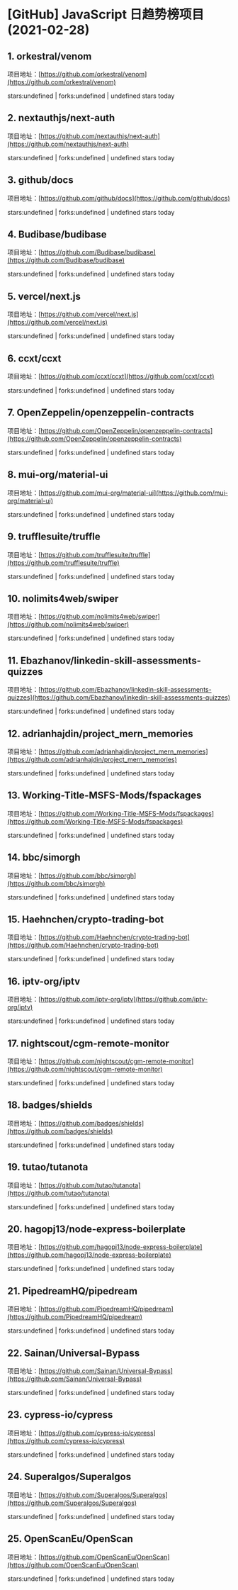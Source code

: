 # [GitHub] JavaScript 日趋势榜项目(2021-02-28)

## 1. orkestral/venom 

项目地址：[https://github.com/orkestral/venom](https://github.com/orkestral/venom)

stars:undefined | forks:undefined | undefined stars today 



## 2. nextauthjs/next-auth 

项目地址：[https://github.com/nextauthjs/next-auth](https://github.com/nextauthjs/next-auth)

stars:undefined | forks:undefined | undefined stars today 



## 3. github/docs 

项目地址：[https://github.com/github/docs](https://github.com/github/docs)

stars:undefined | forks:undefined | undefined stars today 



## 4. Budibase/budibase 

项目地址：[https://github.com/Budibase/budibase](https://github.com/Budibase/budibase)

stars:undefined | forks:undefined | undefined stars today 



## 5. vercel/next.js 

项目地址：[https://github.com/vercel/next.js](https://github.com/vercel/next.js)

stars:undefined | forks:undefined | undefined stars today 



## 6. ccxt/ccxt 

项目地址：[https://github.com/ccxt/ccxt](https://github.com/ccxt/ccxt)

stars:undefined | forks:undefined | undefined stars today 



## 7. OpenZeppelin/openzeppelin-contracts 

项目地址：[https://github.com/OpenZeppelin/openzeppelin-contracts](https://github.com/OpenZeppelin/openzeppelin-contracts)

stars:undefined | forks:undefined | undefined stars today 



## 8. mui-org/material-ui 

项目地址：[https://github.com/mui-org/material-ui](https://github.com/mui-org/material-ui)

stars:undefined | forks:undefined | undefined stars today 



## 9. trufflesuite/truffle 

项目地址：[https://github.com/trufflesuite/truffle](https://github.com/trufflesuite/truffle)

stars:undefined | forks:undefined | undefined stars today 



## 10. nolimits4web/swiper 

项目地址：[https://github.com/nolimits4web/swiper](https://github.com/nolimits4web/swiper)

stars:undefined | forks:undefined | undefined stars today 



## 11. Ebazhanov/linkedin-skill-assessments-quizzes 

项目地址：[https://github.com/Ebazhanov/linkedin-skill-assessments-quizzes](https://github.com/Ebazhanov/linkedin-skill-assessments-quizzes)

stars:undefined | forks:undefined | undefined stars today 



## 12. adrianhajdin/project_mern_memories 

项目地址：[https://github.com/adrianhajdin/project_mern_memories](https://github.com/adrianhajdin/project_mern_memories)

stars:undefined | forks:undefined | undefined stars today 



## 13. Working-Title-MSFS-Mods/fspackages 

项目地址：[https://github.com/Working-Title-MSFS-Mods/fspackages](https://github.com/Working-Title-MSFS-Mods/fspackages)

stars:undefined | forks:undefined | undefined stars today 



## 14. bbc/simorgh 

项目地址：[https://github.com/bbc/simorgh](https://github.com/bbc/simorgh)

stars:undefined | forks:undefined | undefined stars today 



## 15. Haehnchen/crypto-trading-bot 

项目地址：[https://github.com/Haehnchen/crypto-trading-bot](https://github.com/Haehnchen/crypto-trading-bot)

stars:undefined | forks:undefined | undefined stars today 



## 16. iptv-org/iptv 

项目地址：[https://github.com/iptv-org/iptv](https://github.com/iptv-org/iptv)

stars:undefined | forks:undefined | undefined stars today 



## 17. nightscout/cgm-remote-monitor 

项目地址：[https://github.com/nightscout/cgm-remote-monitor](https://github.com/nightscout/cgm-remote-monitor)

stars:undefined | forks:undefined | undefined stars today 



## 18. badges/shields 

项目地址：[https://github.com/badges/shields](https://github.com/badges/shields)

stars:undefined | forks:undefined | undefined stars today 



## 19. tutao/tutanota 

项目地址：[https://github.com/tutao/tutanota](https://github.com/tutao/tutanota)

stars:undefined | forks:undefined | undefined stars today 



## 20. hagopj13/node-express-boilerplate 

项目地址：[https://github.com/hagopj13/node-express-boilerplate](https://github.com/hagopj13/node-express-boilerplate)

stars:undefined | forks:undefined | undefined stars today 



## 21. PipedreamHQ/pipedream 

项目地址：[https://github.com/PipedreamHQ/pipedream](https://github.com/PipedreamHQ/pipedream)

stars:undefined | forks:undefined | undefined stars today 



## 22. Sainan/Universal-Bypass 

项目地址：[https://github.com/Sainan/Universal-Bypass](https://github.com/Sainan/Universal-Bypass)

stars:undefined | forks:undefined | undefined stars today 



## 23. cypress-io/cypress 

项目地址：[https://github.com/cypress-io/cypress](https://github.com/cypress-io/cypress)

stars:undefined | forks:undefined | undefined stars today 



## 24. Superalgos/Superalgos 

项目地址：[https://github.com/Superalgos/Superalgos](https://github.com/Superalgos/Superalgos)

stars:undefined | forks:undefined | undefined stars today 



## 25. OpenScanEu/OpenScan 

项目地址：[https://github.com/OpenScanEu/OpenScan](https://github.com/OpenScanEu/OpenScan)

stars:undefined | forks:undefined | undefined stars today 



